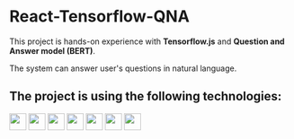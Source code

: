 # React-Tensorflow-QNA

This project is hands-on experience with **Tensorflow.js** and **Question and Answer model (BERT)**.

The system can answer user's questions in natural language.

## The project is using the following technologies:

<img src="https://img.shields.io/badge/create--react--app-%23563D7C.svg?style=flat&logo=create-react-app&color=white" height="30"> <img src="https://img.shields.io/badge/React.JS-%23563D7C.svg?style=flat&logo=react&color=white" height="30"> <img src="https://img.shields.io/badge/react--bootstrap-blue.svg?style=flat&amp;logo=react&amp;color=white&amp;logoColor=blue" height="30"> <img src="https://img.shields.io/badge/Bootstrap-%23563D7C.svg?style=flat&amp;logo=bootstrap&amp;color=white&amp;logoColor=purple" height="30"> <img src="https://img.shields.io/badge/bootstrap--icons-%23563D7C.svg?style=flat&amp;logo=bootstrap&amp;color=white&amp;logoColor=purple" height="30"> <img src="https://img.shields.io/badge/Tensorflow-311C87?style=flat&amp;logo=tensorflow&amp;color=white" height="30"> <img src="https://img.shields.io/badge/tensorflow--models/qna-311C87?style=flat&amp;logo=tensorflow&amp;color=white" height="30">
